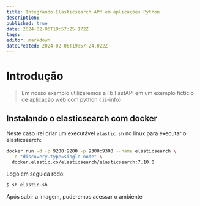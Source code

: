 ```yaml
---
title: Integrando Elasticsearch APM em aplicações Python
description: 
published: true
date: 2024-02-06T19:57:25.172Z
tags: 
editor: markdown
dateCreated: 2024-02-06T19:57:24.022Z
---
```


# Introdução

> Em nosso exemplo utilizaremos a lib FastAPI em um exemplo fictício de aplicação web com python
{.is-info}

## Instalando o elasticsearch com docker

Neste caso irei criar um executável `elastic.sh` no linux para executar o elasticsearch:

```sh
docker run -d -p 9200:9200 -p 9300:9300 --name elasticsearch \
  -e "discovery.type=single-node" \
  docker.elastic.co/elasticsearch/elasticsearch:7.10.0
```

Logo em seguida rodo:

```bash
$ sh elastic.sh
```

Após subir a imagem, poderemos acessar o ambiente 